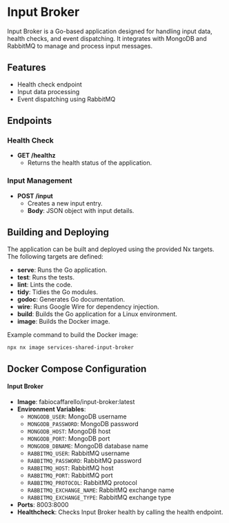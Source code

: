 # Input Broker

Input Broker is a Go-based application designed for handling input data, health checks, and event dispatching. It integrates with MongoDB and RabbitMQ to manage and process input messages.

## Features

- Health check endpoint
- Input data processing
- Event dispatching using RabbitMQ

## Endpoints

### Health Check

- **GET /healthz**
  - Returns the health status of the application.

### Input Management

- **POST /input**
  - Creates a new input entry.
  - **Body**: JSON object with input details.

## Building and Deploying

The application can be built and deployed using the provided Nx targets. The following targets are defined:

- **serve**: Runs the Go application.
- **test**: Runs the tests.
- **lint**: Lints the code.
- **tidy**: Tidies the Go modules.
- **godoc**: Generates Go documentation.
- **wire**: Runs Google Wire for dependency injection.
- **build**: Builds the Go application for a Linux environment.
- **image**: Builds the Docker image.

Example command to build the Docker image:
```bash
npx nx image services-shared-input-broker
```

## Docker Compose Configuration

#### Input Broker

- **Image**: fabiocaffarello/input-broker:latest
- **Environment Variables**:
  - `MONGODB_USER`: MongoDB username
  - `MONGODB_PASSWORD`: MongoDB password
  - `MONGODB_HOST`: MongoDB host
  - `MONGODB_PORT`: MongoDB port
  - `MONGODB_DBNAME`: MongoDB database name
  - `RABBITMQ_USER`: RabbitMQ username
  - `RABBITMQ_PASSWORD`: RabbitMQ password
  - `RABBITMQ_HOST`: RabbitMQ host
  - `RABBITMQ_PORT`: RabbitMQ port
  - `RABBITMQ_PROTOCOL`: RabbitMQ protocol
  - `RABBITMQ_EXCHANGE_NAME`: RabbitMQ exchange name
  - `RABBITMQ_EXCHANGE_TYPE`: RabbitMQ exchange type
- **Ports**: 8003:8000
- **Healthcheck**: Checks Input Broker health by calling the health endpoint.